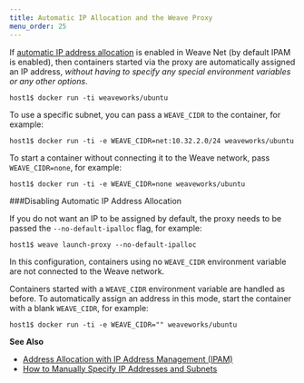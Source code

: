 ```yaml
---
title: Automatic IP Allocation and the Weave Proxy
menu_order: 25
---
```



If [automatic IP address allocation](/site/ipam.md) is enabled in Weave Net (by default IPAM is enabled),
then containers started via the proxy are automatically assigned an IP address, *without having to specify any
special environment variables or any other options*.

    host1$ docker run -ti weaveworks/ubuntu

To use a specific subnet, you can pass a `WEAVE_CIDR` to the container, for example:

    host1$ docker run -ti -e WEAVE_CIDR=net:10.32.2.0/24 weaveworks/ubuntu

To start a container without connecting it to the Weave network, pass
`WEAVE_CIDR=none`, for example:

    host1$ docker run -ti -e WEAVE_CIDR=none weaveworks/ubuntu

###Disabling Automatic IP Address Allocation

If you do not want an IP to be assigned by default, the proxy needs to
be passed the `--no-default-ipalloc` flag, for example:

    host1$ weave launch-proxy --no-default-ipalloc

In this configuration, containers using no `WEAVE_CIDR` environment
variable are not connected to the Weave network. 

Containers started with a `WEAVE_CIDR` environment variable are handled as before. 
To automatically assign an address in this mode, start the
container with a blank `WEAVE_CIDR`, for example:

    host1$ docker run -ti -e WEAVE_CIDR="" weaveworks/ubuntu
    
**See Also**

 * [Address Allocation with IP Address Management (IPAM)](/site/ipam.md)
 * [How to Manually Specify IP Addresses and Subnets](/site/using-weave/manual-ip-address.md)    
